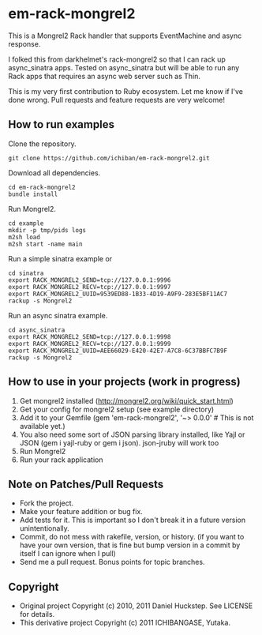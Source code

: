 # em-rack-mongrel2

This is a Mongrel2 Rack handler that supports EventMachine and async response.

I folked this from darkhelmet's rack-mongrel2 so that I can rack up async_sinatra apps.
Tested on async_sinatra but will be able to run any Rack apps that requires an async web server such as Thin.

This is my very first contribution to Ruby ecosystem. Let me know if I've done wrong.
Pull requests and feature requests are very welcome!

## How to run examples

Clone the repository.

    git clone https://github.com/ichiban/em-rack-mongrel2.git

Download all dependencies.

    cd em-rack-mongrel2
    bundle install

Run Mongrel2.

    cd example
    mkdir -p tmp/pids logs
    m2sh load
    m2sh start -name main

Run a simple sinatra example or

    cd sinatra
    export RACK_MONGREL2_SEND=tcp://127.0.0.1:9996
    export RACK_MONGREL2_RECV=tcp://127.0.0.1:9997
    export RACK_MONGREL2_UUID=9539ED88-1B33-4D19-A9F9-283E5BF11AC7
    rackup -s Mongrel2

Run an async sinatra example.

    cd async_sinatra
    export RACK_MONGREL2_SEND=tcp://127.0.0.1:9998
    export RACK_MONGREL2_RECV=tcp://127.0.0.1:9999
    export RACK_MONGREL2_UUID=AEE66029-E420-42E7-A7C8-6C37BBFC7B9F
    rackup -s Mongrel2

## How to use in your projects (work in progress)

1. Get mongrel2 installed (http://mongrel2.org/wiki/quick_start.html)
1. Get your config for mongrel2 setup (see example directory)
1. Add it to your Gemfile (gem 'em-rack-mongrel2', '~> 0.0.0' # This is not available yet.)
1. You also need some sort of JSON parsing library installed, like Yajl or JSON (gem i yajl-ruby or gem i json). json-jruby will work too
1. Run Mongrel2
1. Run your rack application

## Note on Patches/Pull Requests

* Fork the project.
* Make your feature addition or bug fix.
* Add tests for it. This is important so I don't break it in a
  future version unintentionally.
* Commit, do not mess with rakefile, version, or history.
  (if you want to have your own version, that is fine but bump version in a commit by itself I can ignore when I pull)
* Send me a pull request. Bonus points for topic branches.

## Copyright

* Original project Copyright (c) 2010, 2011 Daniel Huckstep. See LICENSE for details.
* This derivative project Copyright (c) 2011 ICHIBANGASE, Yutaka.
